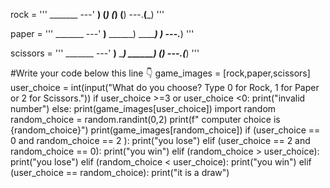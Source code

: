 rock = '''
    _______
---'   ____)
      (_____)
      (_____)
      (____)
---.__(___)
'''

paper = '''
    _______
---'   ____)____
          ______)
          _______)
         _______)
---.__________)
'''

scissors = '''
    _______
---'   ____)____
          ______)
       __________)
      (____)
---.__(___)
'''

#Write your code below this line 👇
game_images = [rock,paper,scissors]
user_choice = int(input("What do you choose? Type 0 for Rock, 1 for Paper or 2 for Scissors."))
if user_choice >=3  or  user_choice <0:
  print("invalid number")
else:
    print(game_images[user_choice])
import random
random_choice = random.randint(0,2)
print(f" computer choice is {random_choice}")
print(game_images[random_choice])
if (user_choice == 0 and random_choice == 2 ):
  print("you lose")
elif (user_choice == 2 and random_choice == 0):
    print("you win")
elif (random_choice > user_choice):
     print("you lose")
elif (random_choice < user_choice):
    print("you win")
elif (user_choice == random_choice):
      print("it is a draw")


  
  


